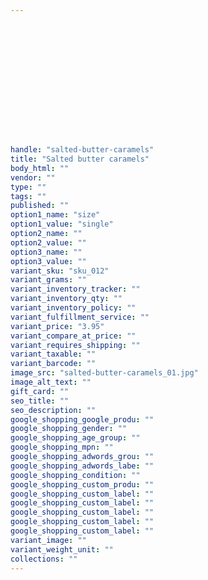 ```yaml
---
   
   
   
   
   
   
   
   
   
   
   
   
   
   
handle: "salted-butter-caramels"
title: "Salted butter caramels"
body_html: ""
vendor: ""
type: ""
tags: ""
published: ""
option1_name: "size"
option1_value: "single"
option2_name: ""
option2_value: ""
option3_name: ""
option3_value: ""
variant_sku: "sku_012"
variant_grams: ""
variant_inventory_tracker: ""
variant_inventory_qty: ""
variant_inventory_policy: ""
variant_fulfillment_service: ""
variant_price: "3.95"
variant_compare_at_price: ""
variant_requires_shipping: ""
variant_taxable: ""
variant_barcode: ""
image_src: "salted-butter-caramels_01.jpg"
image_alt_text: ""
gift_card: ""
seo_title: ""
seo_description: ""
google_shopping_google_produ: ""
google_shopping_gender: ""
google_shopping_age_group: ""
google_shopping_mpn: ""
google_shopping_adwords_grou: ""
google_shopping_adwords_labe: ""
google_shopping_condition: ""
google_shopping_custom_produ: ""
google_shopping_custom_label: ""
google_shopping_custom_label: ""
google_shopping_custom_label: ""
google_shopping_custom_label: ""
google_shopping_custom_label: ""
variant_image: ""
variant_weight_unit: ""
collections: ""
---
```


   
   
   
   
   
   
   
   
   
   
   
   
   
   
   
   
   
   
   
   
   
   
   
   
   
   
   
   
   
   
   
   
   
   
   


